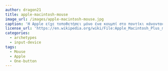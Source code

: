 ```yaml
---
author: dragon21
title: apple-macintosh-mouse
image_url: /images/apple-macintosh-mouse.jpg
caption: 'Η Apple είχε τοποθετήσει μόνο ένα κουμπί στο ποντίκι κάνοντας πιο απλή την χρήση του ειδικά για αρχάριους σε γραφικά περιβάλλοντα χρήστες.'
license_url: 'https://en.wikipedia.org/wiki/File:Apple_Macintosh_Plus_mouse.jpg'
categories:
  - archetypes
  - input-device
tags:
  - Mouse
  - Apple
  - One-button
---
```

